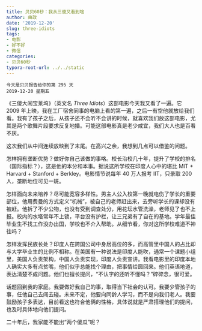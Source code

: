 ```yaml
---
title: 贝贝60秒：我从三傻又看到啥
author: 曲政
date: '2019-12-20'
slug: three-idiots
tags:
- 电影
- 好不好
- 微信
categories:
- 贝贝60秒
typora-root-url: ../../static
---
```

```
今天是贝贝报告给你的第 295 天   
2019-12-20 星期五 
```

《三傻大闹宝莱坞》（英文名 *Three Idiots*）这部电影今天我又看了一遍。它 2009 年上映，我在工厂宿舍同事的电脑上看的第一遍，之后一有空他就放给我们看。我有了孩子之后，从孩子还不会听不会讲的时候，就喜欢我们放这部电影，尤其是两个歌舞片段要求反复地播。可能这部电影真是老少咸宜，我们大人也是百看不厌。

这次我们从中间连续放映到了末尾。在高兴之余，我想到几点可以借鉴的问题。

怎样拥有垄断优势？做好你自己该做的事咯。校长治校几十年，提升了学校的排名（国际指标？），这是他的本分和本事。据说这所学校在印度人心中的堪比 MIT + Harvard + Stanford + Berkley。电影情节说每年 40 万人报考 IIT，只录取 200 人，垄断地位可见一斑。

怎样面向未来培养？尽可能宽容多样性。男主人公入校第一晚就电伤了学长的重要部位，他用费曼的方式定义“机械”，被自己的老师赶出来，去旁听学长的课却没有被赶。他拆了不少公物，也没有受到调查处分，用花坛水管洗澡，老师见了也不上报。校内的水塔常年不上锁，平台没有护栏，让三兄弟有了自在的基地。学年最佳毕业生不找工作没办出国，学校也不介入帮助。从细节看，你对这所学校难道不神往吗？

怎样发挥民族长处？印度人在跨国公司中身居高位的多，而高管里中国人的占比却与大学毕业生的比例不相称。在美国有一种说法是印度人能吹，通常一个课题小组里，美国人负责架构，中国人负责实现，印度人负责宣讲。我看电影里的印度本地人确实大多有点贫嘴，他们似乎总能找个理由，把事情给圆回来。他们英语地道，表达清楚不成问题。他们也擅长提问，“不认字的还听不懂吗？”碎碎念，很可爱。

话题回到我的家庭。我要做好我自己的事，取得当下社会的认可。我要少管孩子的事，任他自己去闯去碰。未来不定，他要向同龄人学习，而不是向我们老人。我要鼓励孩子多表达，目前看这也符合他俩的性格，具体说就是严肃搭理他们的提问，也及时具体地向他们提问。

二十年后，我家能不能出“两个傻瓜”呢？
